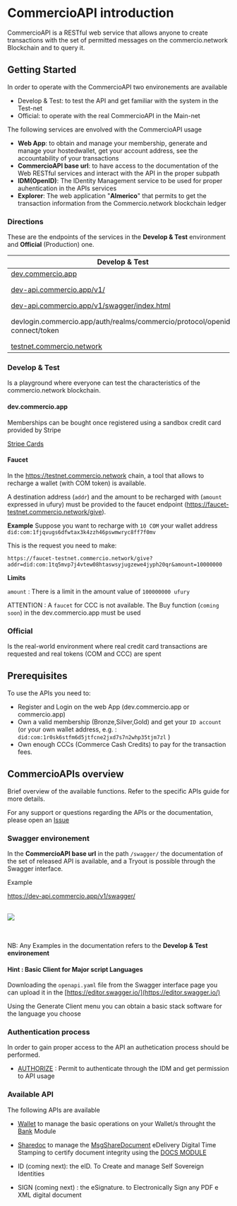 # CommercioAPI introduction

<!-- npm run docs:serve  -->

<!-- https://lcd-testnet.commercio.network/docs/did:com:1ug9j7hgaxu6mvfu2kgfdt3hqxn4mrwuztxc7nu/received -->


CommercioAPI is a RESTful web service  that  allows anyone to create transactions with the set of permitted messages on the commercio.network  Blockchain 
and to query it. 

## Getting Started

In order to operate with the CommercioAPI two environements are available 
* Develop & Test: to test the API and get familiar with the system in the Test-net
* Official: to operate with the real CommercioAPI in the Main-net

The following services are envolved with the CommercioAPI usage

*  <strong>Web App</strong>: to obtain and manage your membership, generate and manage your hostedwallet, get your account address, see the accountability of your transactions
*  <strong>CommercioAPI base url</strong>: to have access to the documentation of the Web RESTful services and interact with the API in the proper subpath
*  <strong>IDM(OpenID)</strong>: The IDentity Management service to be used for proper auhentication in the APIs services 
*  <strong>Explorer</strong>: The web application "**Almerico**" that permits to get the transaction information from the Commercio.network blockchain ledger

### Directions 

These are the endpoints of the services in the **Develop & Test** environment and **Official** (Production) one.

| Develop & Test | Official  | Note |
| --- | --- | ---|
| <a href="https://dev.commercio.app" target="_blank">dev.commercio.app</a>| <a href="https://commercio.app" target="_blank">commercio.app</a>  | Web App   |
| [dev-api.commercio.app/v1/](https://dev-api.commercio.app/v1/) | [api.commercio.app/v1/](https://api.commercio.app/v1/)  | CommercioAPI base url  |
| [dev-api.commercio.app/v1/swagger/index.html](https://dev-api.commercio.app/v1/swagger/index.html) | [api.commercio.app/v1/swagger/index.html](https://api.commercio.app/v1/swagger/index.html)  | Swagger  |
| devlogin.commercio.app/auth/realms/commercio/protocol/openid-connect/token| login.commercio.app/auth/realms/commercio/protocol/openid-connect/token   | IDM(OpenID) authentication URL |
| <a href="https://testnet.commercio.network" target="_blank">testnet.commercio.network</a>  | <a href="https://mainnet.commercio.network" target="_blank">mainnet.commercio.network</a>   | Explorer |

### Develop & Test
Is a playground where everyone can test the characteristics of the commercio.network blockchain.

#### dev.commercio.app

Memberships can be bought once registered using a sandbox credit card provided by Stripe 

<a href="https://stripe.com/docs/testing#cards" target="_blank">Stripe Cards</a>


#### Faucet 
In the https://testnet.commercio.network chain, a tool that allows to recharge a wallet 
(with COM token) is available. 

A destination address (`addr`) and the amount to be recharged with  (`amount` expressed in ufury) must be provided to the faucet endpoint (https://faucet-testnet.commercio.network/give).

**Example** 
Suppose you want to recharge with `10 COM` your wallet address `did:com:1fjqvugs6dfwtax3k4zzh46pswmwryc8ff7f0mv`

This is the request you need to make: 

```
https://faucet-testnet.commercio.network/give?addr=did:com:1tq5mvp7j4vtew08htaswsyjugzewe4jyph20qr&amount=10000000
``` 

**Limits**

`amount` : There is a limit in the amount value of `100000000 ufury`


ATTENTION : A `faucet` for CCC is not available. The Buy function (`coming soon`) in the dev.commercio.app must be used  


### Official
Is the real-world environment where real credit card transactions are requested and real tokens (COM and CCC) are spent



## Prerequisites 

To use the APIs you need to: 

* Register and Login on the web App (dev.commercio.app or commercio.app)
* Own a valid membership (Bronze,Silver,Gold) and get your `ID account` (or your own wallet address, e.g. : `did:com:1r0sk6stfm6d5jtfcne2jxd7s7n2whp35tjm7zl` )
* Own enough CCCs (Commerce Cash Credits) to pay for the transaction fees.


## CommercioAPIs overview
Brief overview of the available functions. Refer to the specific APIs guide for more details.

For any support or questions regarding the APIs or the documentation, please open an <a href="https://github.com/commercionetwork/commercionetwork/issues" target="_blank">Issue </a>


### Swagger environement
In the **CommercioAPI base url**  in the path `/swagger/` the documentation of the set of released API is available, and a Tryout is possible through the Swagger interface.

Example 

https://dev-api.commercio.app/v1/swagger/
<br><br>

<img src="./img/swagger.png"> 

<br><br>
NB: Any Examples in the documentation refers to the **Develop & Test environement**


#### Hint : Basic Client for Major script Languages 

Downloading the `openapi.yaml` file from the Swagger interface page you can upload it in the  [https://editor.swagger.io/](https://editor.swagger.io/) 

Using the Generate Client menu you can obtain a basic stack software for the language you choose 



### Authentication process  
In order to gain proper access to the API an authetication process should be performed.

* <a href="/app_developers/commercioapi-authentication.html">AUTHORIZE</a> : Permit to authenticate through the IDM and get permission to API usage

### Available API

The following APIs are available

* <a href="/app_developers/commercioapi-wallet.html">Wallet</a> to manage the basic operations on your Wallet/s throught the <a href="/x/bank/#sending-tokens">Bank</a>  Module

* <a href="/app_developers/commercioapi-sharedoc.html">Sharedoc</a> to manage the <a href="/x/documents/#sending-a-document">MsgShareDocument</a> eDelivery Digital Time Stamping to certify document integrity using the <a href="/x/documents/#docs">DOCS MODULE</a> 


* ID (coming next): the eID. To Create and manage Self Sovereign Identities

* SIGN  (coming next) : the eSignature. to Electronically Sign any PDF e XML digital document
